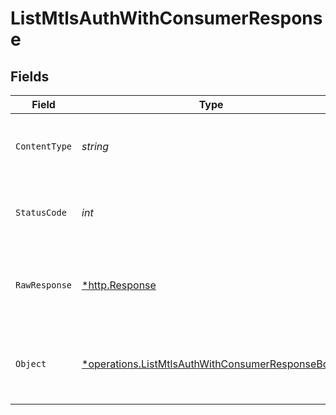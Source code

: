 # ListMtlsAuthWithConsumerResponse


## Fields

| Field                                                                                                               | Type                                                                                                                | Required                                                                                                            | Description                                                                                                         |
| ------------------------------------------------------------------------------------------------------------------- | ------------------------------------------------------------------------------------------------------------------- | ------------------------------------------------------------------------------------------------------------------- | ------------------------------------------------------------------------------------------------------------------- |
| `ContentType`                                                                                                       | *string*                                                                                                            | :heavy_check_mark:                                                                                                  | HTTP response content type for this operation                                                                       |
| `StatusCode`                                                                                                        | *int*                                                                                                               | :heavy_check_mark:                                                                                                  | HTTP response status code for this operation                                                                        |
| `RawResponse`                                                                                                       | [*http.Response](https://pkg.go.dev/net/http#Response)                                                              | :heavy_check_mark:                                                                                                  | Raw HTTP response; suitable for custom response parsing                                                             |
| `Object`                                                                                                            | [*operations.ListMtlsAuthWithConsumerResponseBody](../../models/operations/listmtlsauthwithconsumerresponsebody.md) | :heavy_minus_sign:                                                                                                  | A successful response listing MTLS-auth credentials                                                                 |